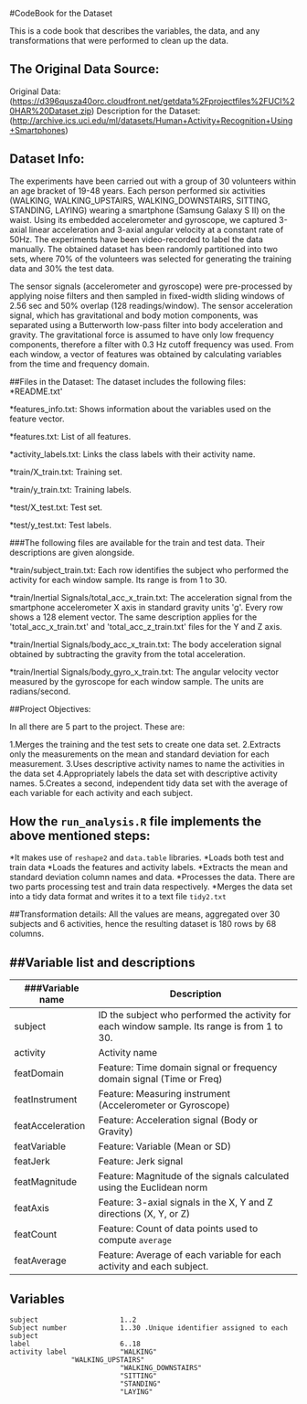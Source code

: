 #CodeBook for the Dataset

This is a code book that describes the variables, the data, and any transformations that were performed to clean up the data.

## The Original Data Source:

Original Data:
(https://d396qusza40orc.cloudfront.net/getdata%2Fprojectfiles%2FUCI%20HAR%20Dataset.zip)
Description for the Dataset:
(http://archive.ics.uci.edu/ml/datasets/Human+Activity+Recognition+Using+Smartphones)

## Dataset Info:
The experiments have been carried out with a group of 30 volunteers within an age bracket of 19-48 years. Each person performed six activities (WALKING, WALKING_UPSTAIRS, WALKING_DOWNSTAIRS, SITTING, STANDING, LAYING) wearing a smartphone (Samsung Galaxy S II) on the waist. Using its embedded accelerometer and gyroscope, we captured 3-axial linear acceleration and 3-axial angular velocity at a constant rate of 50Hz. The experiments have been video-recorded to label the data manually. The obtained dataset has been randomly partitioned into two sets, where 70% of the volunteers was selected for generating the training data and 30% the test data.

The sensor signals (accelerometer and gyroscope) were pre-processed by applying noise filters and then sampled in fixed-width sliding windows of 2.56 sec and 50% overlap (128 readings/window). The sensor acceleration signal, which has gravitational and body motion components, was separated using a Butterworth low-pass filter into body acceleration and gravity. The gravitational force is assumed to have only low frequency components, therefore a filter with 0.3 Hz cutoff frequency was used. From each window, a vector of features was obtained by calculating variables from the time and frequency domain.

##Files in the Dataset:
The dataset includes the following files:
*README.txt'

*features_info.txt: Shows information about the variables used on the feature vector.

*features.txt: List of all features.

*activity_labels.txt: Links the class labels with their activity name.

*train/X_train.txt: Training set.

*train/y_train.txt: Training labels.

*test/X_test.txt: Test set.

*test/y_test.txt: Test labels.

###The following files are available for the train and test data. Their descriptions are given alongside.

*train/subject_train.txt: Each row identifies the subject who performed the activity for each window sample. Its range is from 1 to 30.

*train/Inertial Signals/total_acc_x_train.txt: The acceleration signal from the smartphone accelerometer X axis in standard gravity units 'g'. Every row shows a 128 element vector. The same description applies for the 'total_acc_x_train.txt' and 'total_acc_z_train.txt' files for the Y and Z axis.

*train/Inertial Signals/body_acc_x_train.txt: The body acceleration signal obtained by subtracting the gravity from the total acceleration.

*train/Inertial Signals/body_gyro_x_train.txt: The angular velocity vector measured by the gyroscope for each window sample. The units are radians/second.

##Project Objectives:

In all there are 5 part to the project. These are:

1.Merges the training and the test sets to create one data set.
2.Extracts only the measurements on the mean and standard deviation for each measurement.
3.Uses descriptive activity names to name the activities in the data set
4.Appropriately labels the data set with descriptive activity names.
5.Creates a second, independent tidy data set with the average of each variable for each activity and each subject.

## How the `run_analysis.R` file implements the above mentioned steps:

*It makes use of `reshape2` and `data.table` libraries.
*Loads both test and train data
*Loads the features and activity labels.
*Extracts the mean and standard deviation column names and data.
*Processes the data. There are two parts processing test and train data respectively.
*Merges the data set into a tidy data format and writes it to a text file `tidy2.txt`

##Transformation details:
All the values are means, aggregated over 30 subjects and 6 activities, hence the resulting dataset is 180 rows by 68 columns.

##Variable list and descriptions
-------------------------------

###Variable name    | Description
-----------------|-------------
subject          | ID the subject who performed the activity for each window sample. Its range is from 1 to 30.
activity         | Activity name
featDomain       | Feature: Time domain signal or frequency domain signal (Time or Freq)
featInstrument   | Feature: Measuring instrument (Accelerometer or Gyroscope)
featAcceleration | Feature: Acceleration signal (Body or Gravity)
featVariable     | Feature: Variable (Mean or SD)
featJerk         | Feature: Jerk signal
featMagnitude    | Feature: Magnitude of the signals calculated using the Euclidean norm
featAxis         | Feature: 3-axial signals in the X, Y and Z directions (X, Y, or Z)
featCount        | Feature: Count of data points used to compute `average`
featAverage      | Feature: Average of each variable for each activity and each subject.

## Variables
````
subject                    1..2
Subject number             1..30 .Unique identifier assigned to each subject
label                      6..18
activity label             "WALKING"
			   "WALKING_UPSTAIRS"
                           "WALKING_DOWNSTAIRS"
                           "SITTING"
                           "STANDING"
                           "LAYING" 
